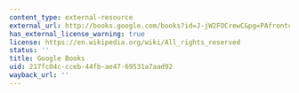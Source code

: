 ```yaml
---
content_type: external-resource
external_url: http://books.google.com/books?id=J-jW2FOCrewC&pg=PAfrontcover
has_external_license_warning: true
license: https://en.wikipedia.org/wiki/All_rights_reserved
status: ''
title: Google Books
uid: 217fc04c-cceb-44fb-ae47-69531a7aad92
wayback_url: ''
---
```

